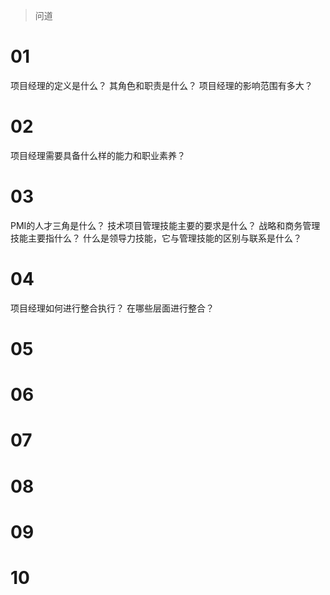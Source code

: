 >问道

# 01
项目经理的定义是什么？
其角色和职责是什么？
项目经理的影响范围有多大？

# 02
项目经理需要具备什么样的能力和职业素养？

# 03
PMI的人才三角是什么？
技术项目管理技能主要的要求是什么？
战略和商务管理技能主要指什么？
什么是领导力技能，它与管理技能的区别与联系是什么？

# 04
项目经理如何进行整合执行？
在哪些层面进行整合？

# 05

# 06

# 07

# 08

# 09

# 10